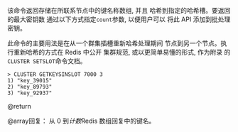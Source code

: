 该命令返回存储在所联系节点中的键名称数组, 并且
哈希到指定的哈希槽。要返回的最大密钥数
通过以下方式指定`count`参数, 以便用户可以
将此 API 添加到批处理密钥。

此命令的主要用法是在从一个群集插槽重新哈希处理期间
节点到另一个节点。执行重新哈希的方式在 Redis 中公开
集群规范, 或以更简单易懂的形式, 作为附录
的`CLUSTER SETSLOT`命令文档。

    > CLUSTER GETKEYSINSLOT 7000 3
    1) "key_39015"
    2) "key_89793"
    3) "key_92937"

@return

@array回复： 从 0 到*计数*Redis 数组回复中的键名。
